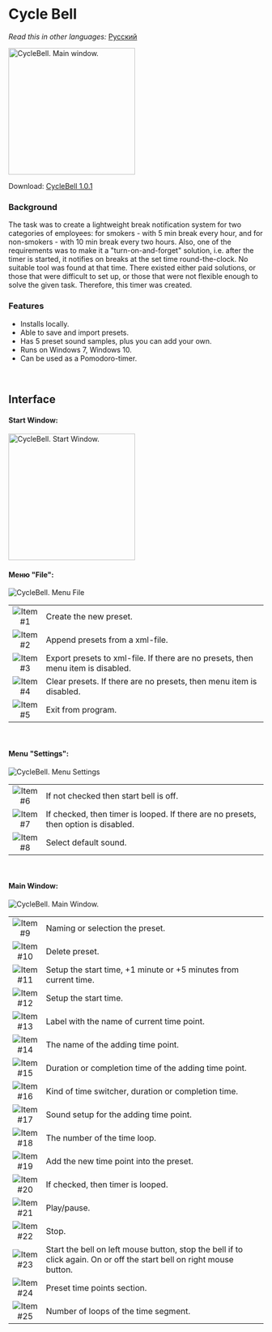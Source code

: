 # Cycle Bell 
*Read this in other languages:* [Русский](README.md)

<img src="https://github.com/p1eXu5/CycleBell/blob/development/images/demonstration.png" alt="CycleBell. Main window." width="250" />

Download: [CycleBell 1.0.1](https://github.com/p1eXu5/CycleBell/releases/download/1.0.1/CycleBell.msi)


### Background

The task was to create a lightweight break notification system for two categories of employees: for smokers - with 5 min break every hour, and for non-smokers - with 10 min break every two hours.
Also, one of the requirements was to make it a "turn-on-and-forget" solution, i.e. after the timer is started, it notifies on breaks at the set time round-the-clock. No suitable tool was found at that time. There existed either paid solutions, or those that were difficult to set up, or those that were not flexible enough to solve the given task. Therefore, this timer was created.

### Features

- Installs locally.
- Able to save and import presets.
- Has 5 preset sound samples, plus you can add your own.
- Runs on Windows 7, Windows 10.
- Can be used as a Pomodoro-timer.

<br/>

Interface
------

#### Start Window:

<img src="https://github.com/p1eXu5/CycleBell/blob/development/images/start-window.png" alt="CycleBell. Start Window." width="250" />

#### Меню "File":

<img src="https://github.com/p1eXu5/CycleBell/blob/development/images/menu-file.png" alt="CycleBell. Menu File" />
 
<table border="0">
  <tbody>
    <tr>
      <td width="50" align="center" valign="middle">
        <img src="https://github.com/p1eXu5/CycleBell/blob/development/images/item1.png" alt="Item #1" align="top" />
      </td>
      <td>
        Create the new preset.
      </td>
    </tr>
    <tr>
      <td width="50" align="center" valign="middle">
        <img src="https://github.com/p1eXu5/CycleBell/blob/development/images/item2.png" alt="Item #2" align="top" />
      </td>
      <td>
        Append presets from a xml-file.
      </td>
    </tr>
    <tr>
      <td width="50" align="center" valign="middle">
        <img src="https://github.com/p1eXu5/CycleBell/blob/development/images/item3.png" alt="Item #3" align="top"  />
      </td>
      <td>
        Export presets to xml-file. If there are no presets, then menu item is disabled.
      </td>
    </tr>
    <tr>
      <td width="50" align="center" valign="middle">
        <img src="https://github.com/p1eXu5/CycleBell/blob/development/images/item4.png" alt="Item #4" align="top" />
      </td>
      <td>
        Clear presets. If there are no presets, then menu item is disabled.
      </td>
    </tr>
    <tr>
      <td width="50" align="center" valign="middle">
        <img src="https://github.com/p1eXu5/CycleBell/blob/development/images/item5.png" alt="Item #5" align="top" />
      </td>
      <td>
        Exit from program.
      </td>
    </tr>
  </tbody>
</table>

<br/>

#### Menu "Settings":

<img src="https://github.com/p1eXu5/CycleBell/blob/development/images/menu-settings.png" alt="CycleBell. Menu Settings" />
 
<table border="0">
  <tbody>
    <tr>
      <td width="50" align="center" valign="middle">
        <img src="https://github.com/p1eXu5/CycleBell/blob/development/images/item6.png" alt="Item #6" align="top" />
      </td>
      <td>
        If not checked then start bell is off. 
      </td>
    </tr>
    <tr>
      <td width="50" align="center" valign="middle">
        <img src="https://github.com/p1eXu5/CycleBell/blob/development/images/item7.png" alt="Item #7" align="top" />
      </td>
      <td>
        If checked, then timer is looped. If there are no presets, then option is disabled.
      </td>
    </tr>
    <tr>
      <td width="50" align="center" valign="middle">
        <img src="https://github.com/p1eXu5/CycleBell/blob/development/images/item8.png" alt="Item #8" align="top"  />
      </td>
      <td>
        Select default sound.
      </td>
    </tr>
  </tbody>
</table>

<br/>

#### Main Window:

<img src="https://github.com/p1eXu5/CycleBell/blob/development/images/main-window.png" alt="CycleBell. Main Window." />
 
<table border="0">
  <tbody>
    <tr>
      <td width="50" align="center" valign="middle">
        <img src="https://github.com/p1eXu5/CycleBell/blob/development/images/item9.png" alt="Item #9" align="top" />
      </td>
      <td>
        Naming or selection the preset.
      </td>
    </tr>
    <tr>
      <td width="50" align="center" valign="middle">
        <img src="https://github.com/p1eXu5/CycleBell/blob/development/images/item10.png" alt="Item #10" align="top" />
      </td>
      <td>
        Delete preset.
      </td>
    </tr>
    <tr>
      <td width="50" align="center" valign="middle">
        <img src="https://github.com/p1eXu5/CycleBell/blob/development/images/item11.png" alt="Item #11" align="top"  />
      </td>
      <td>
        Setup the start time, +1 minute or +5 minutes from current time.
      </td>
    </tr>
    <tr>
      <td width="50" align="center" valign="middle">
        <img src="https://github.com/p1eXu5/CycleBell/blob/development/images/item12.png" alt="Item #12" align="top"  />
      </td>
      <td>
        Setup the start time.
      </td>
    </tr>
    <tr>
      <td width="50" align="center" valign="middle">
        <img src="https://github.com/p1eXu5/CycleBell/blob/development/images/item13.png" alt="Item #13" align="top"  />
      </td>
      <td>
        Label with the name of current time point.
      </td>
    </tr>
    <tr>
      <td width="50" align="center" valign="middle">
        <img src="https://github.com/p1eXu5/CycleBell/blob/development/images/item14.png" alt="Item #14" align="top"  />
      </td>
      <td>
        The name of the adding time point.
      </td>
    </tr>
    <tr>
      <td width="50" align="center" valign="middle">
        <img src="https://github.com/p1eXu5/CycleBell/blob/development/images/item15.png" alt="Item #15" align="top"  />
      </td>
      <td>
        Duration or completion time of the adding time point.
      </td>
    </tr>
    <tr>
      <td width="50" align="center" valign="middle">
        <img src="https://github.com/p1eXu5/CycleBell/blob/development/images/item16.png" alt="Item #16" align="top"  />
      </td>
      <td>
        Kind of time switcher, duration or completion time.
      </td>
    </tr>
    <tr>
      <td width="50" align="center" valign="middle">
        <img src="https://github.com/p1eXu5/CycleBell/blob/development/images/item17.png" alt="Item #17" align="top"  />
      </td>
      <td>
        Sound setup for the adding time point.
      </td>
    </tr>
    <tr>
      <td width="50" align="center" valign="middle">
        <img src="https://github.com/p1eXu5/CycleBell/blob/development/images/item18.png" alt="Item #18" align="top"  />
      </td>
      <td>
        The number of the time loop.
      </td>
    </tr>
    <tr>
      <td width="50" align="center" valign="middle">
        <img src="https://github.com/p1eXu5/CycleBell/blob/development/images/item19.png" alt="Item #19" align="top"  />
      </td>
      <td>
        Add the new time point into the preset.
      </td>
    </tr>
    <tr>
      <td width="50" align="center" valign="middle">
        <img src="https://github.com/p1eXu5/CycleBell/blob/development/images/item20.png" alt="Item #20" align="top"  />
      </td>
      <td>
        If checked, then timer is looped.
      </td>
    </tr>
    <tr>
      <td width="50" align="center" valign="middle">
        <img src="https://github.com/p1eXu5/CycleBell/blob/development/images/item21.png" alt="Item #21" align="top"  />
      </td>
      <td>
        Play/pause.
      </td>
    </tr>
    <tr>
      <td width="50" align="center" valign="middle">
        <img src="https://github.com/p1eXu5/CycleBell/blob/development/images/item22.png" alt="Item #22" align="top"  />
      </td>
      <td>
        Stop.
      </td>
    </tr>
    <tr>
      <td width="50" align="center" valign="middle">
        <img src="https://github.com/p1eXu5/CycleBell/blob/development/images/item23.png" alt="Item #23" align="top"  />
      </td>
      <td>
        Start the bell on left mouse button, stop the bell if to click again. On or off the start bell on right mouse button.
      </td>
    </tr>
    <tr>
      <td width="50" align="center" valign="middle">
        <img src="https://github.com/p1eXu5/CycleBell/blob/development/images/item24.png" alt="Item #24" align="top"  />
      </td>
      <td>
        Preset time points section.
      </td>
    </tr>
    <tr>
      <td width="50" align="center" valign="middle">
        <img src="https://github.com/p1eXu5/CycleBell/blob/development/images/item25.png" alt="Item #25" align="top"  />
      </td>
      <td>
        Number of loops of the time segment.
      </td>
    </tr>
  </tbody>
</table>

